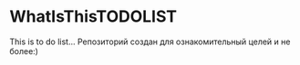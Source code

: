 # WhatIsThisTODOLIST
This is to do list...
Репозиторий создан для ознакомительный целей и не более:) 
